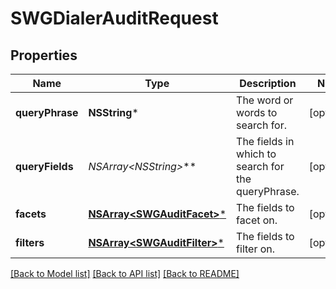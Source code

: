 # SWGDialerAuditRequest

## Properties
Name | Type | Description | Notes
------------ | ------------- | ------------- | -------------
**queryPhrase** | **NSString*** | The word or words to search for. | [optional] 
**queryFields** | **NSArray&lt;NSString*&gt;*** | The fields in which to search for the queryPhrase. | [optional] 
**facets** | [**NSArray&lt;SWGAuditFacet&gt;***](SWGAuditFacet.md) | The fields to facet on. | [optional] 
**filters** | [**NSArray&lt;SWGAuditFilter&gt;***](SWGAuditFilter.md) | The fields to filter on. | [optional] 

[[Back to Model list]](../README.md#documentation-for-models) [[Back to API list]](../README.md#documentation-for-api-endpoints) [[Back to README]](../README.md)


